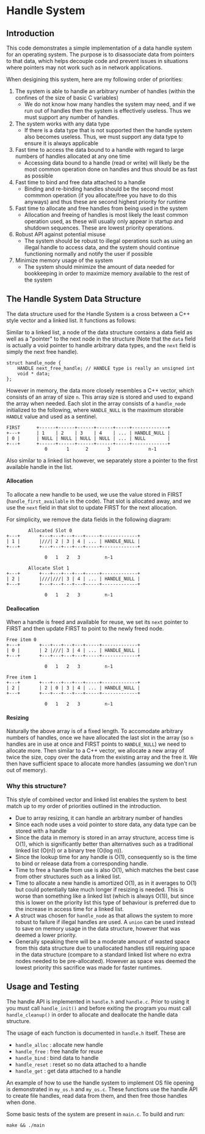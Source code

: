 # Handle System

## Introduction

This code demonstrates a simple implementation of a data handle system for an operating system. The purpose is to disassociate data from pointers to that data, which helps decouple code and prevent issues in situations where pointers may not work such as in network applications.

When desigining this system, here are my following order of priorities:
1. The system is able to handle an arbitrary number of handles (within the confines of the size of basic C variables)
   - We do not know how many handles the system may need, and if we run out of handles then the system is effectively useless. Thus we must support any number of handles.
2. The system works with any data type
   - If there is a data type that is not supported then the handle system also becomes useless. Thus, we must support any data type to ensure it is always applicable
3. Fast time to access the data bound to a handle with regard to large numbers of handles allocated at any one time
   - Accessing data bound to a handle (read or write) will likely be the most common operation done on handles and thus should be as fast as possible
4. Fast time to bind and free data attached to a handle
   - Binding and re-binding handles should be the second most commmon operation (if you allocate/free you have to do this anyways) and thus these are second highest priority for runtime
5. Fast time to allocate and free handles from being used in the system
   - Allocation and freeing of handles is most likely the least common operation used, as these will usually only appear in startup and shutdown sequences. These are lowest priority operations.
6. Robust API against potential misuse
   - The system should be robust to illegal operations such as using an illegal handle to access data, and the system should continue functioning normally and notify the user if possible
7. Minimize memory usage of the system
   - The system should minimize the amount of data needed for bookkeeping in order to maximize memory available to the rest of the system

## The Handle System Data Structure

The data structure used for the Handle System is a cross between a C++ style vector and a linked list. It functions as follows:

Similar to a linked list, a node of the data structure contains a data field as well as a "pointer" to the next node in the structure (Note that the `data` field is actually a void pointer to handle arbitrary data types, and the `next` field is simply the next free handle).
```
struct handle_node {
    HANDLE next_free_handle; // HANDLE type is really an unsigned int
    void * data;
};
```

However in memory, the data more closely resembles a C++ vector, which consists of an array of size `n`. This array size is stored and used to expand the array when needed. Each slot in the array consists of a `handle_node` initialized to the following, where `HANDLE_NULL` is the maximum storable `HANDLE` value and used as a sentinel.

```
FIRST      +------+------+------+------+-----+-------------+
+---+      | 1    | 2    | 3    | 4    | ... | HANDLE_NULL |
| 0 |      | NULL | NULL | NULL | NULL | ... | NULL        |
+---+      +------+------+------+------+-----+-------------+
              0       1      2       3              n-1
```

Also similar to a linked list however, we separately store a pointer to the first available handle in the list.

#### Allocation
To allocate a new handle to be used, we use the value stored in FIRST (`handle_first_available` in the code). That slot is allocated away, and we use the `next` field in that slot to update FIRST for the next allocation.

For simplicity, we remove the data fields in the following diagram:

```
        Allocated Slot 0
+---+       +---+---+---+---+-----+-------------+
| 1 |       |///| 2 | 3 | 4 | ... | HANDLE_NULL |
+---+       +---+---+---+---+-----+-------------+

              0   1   2   3         n-1

        Allocate Slot 1
+---+       +---+---+---+---+-----+-------------+
| 2 |       |///|///| 3 | 4 | ... | HANDLE_NULL |
+---+       +---+---+---+---+-----+-------------+

              0   1   2   3         n-1
```

#### Deallocation
When a handle is freed and available for reuse, we set its `next` pointer to FIRST and then update FIRST to point to the newly freed node.

```
Free item 0
+---+       +---+---+---+---+-----+-------------+
| 0 |       | 2 |///| 3 | 4 | ... | HANDLE_NULL |
+---+       +---+---+---+---+-----+-------------+

              0   1   2   3         n-1

Free item 1
+---+       +---+---+---+---+-----+-------------+
| 2 |       | 2 | 0 | 3 | 4 | ... | HANDLE_NULL |
+---+       +---+---+---+---+-----+-------------+

              0   1   2   3         n-1
```

#### Resizing
Naturally the above array is of a fixed length. To accomodate arbitrary numbers of handles, once we have allocated the last slot in the array (so `n` handles are in use at once and FIRST points to `HANDLE_NULL`) we need to allocate more. Then similar to a C++ vector, we allocate a new array of twice the size, copy over the data from the existing array and the free it. We then have sufficient space to allocate more handles (assuming we don't run out of memory).

### Why this structure?

This style of combined vector and linked list enables the system to best match up to my order of priorities outlined in the introduction. 

- Due to array resizing, it can handle an arbitrary number of handles
- Since each node uses a void pointer to store data, any data type can be stored with a handle
- Since the data in memory is stored in an array structure, access time is O(1), which is significantly better than alternatives such as a traditional linked list (O(n)) or a binary tree (O(log n)).
- Since the lookup time for any handle is O(1), consequently so is the time to bind or release data from a corresponding handle.
- Time to free a handle from use is also O(1), which matches the best case from other structures such as a linked list.
- Time to allocate a new handle is amortized O(1), as in it averages to O(1) but could potentially take much longer if resizing is needed. This is worse than something like a linked list (which is always O(1)), but since this is lower on the priority list this type of behaviour is preferred due to the increase in access time for a linked list.
-  A struct was chosen for `handle_node` as that allows the system to more robust to failure if illegal handles are used. A `union` can be used instead to save on memory usage in the data structure, however that was deemed a lower priority.
-  Generally speaking there will be a moderate amount of wasted space from this data structure due to unallocated handles still requiring space in the data structure (compare to a standard linked list where no extra nodes needed to be pre-allocated). However as space was deemed the lowest priority this sacrifice was made for faster runtimes.

## Usage and Testing

The handle API is implemented in `handle.h` and `handle.c`. Prior to using it you must call  `handle_init()` and before exiting the program you must call `handle_cleanup()` in order to allocate and deallocate the handle data structure.

The usage of each function is documented in `handle.h` itself. These are
- `handle_alloc` : allocate new handle
- `handle_free` : free handle for reuse
- `handle_bind` : bind data to handle
- `handle_reset` : reset so no data attached to a handle
- `handle_get` : get data attached to a handle

An example of how to use the handle system to implement OS file opening is demonstrated in `my_os.h` and `my_os.c`. These functions use the handle API to create file handles, read data from them, and then free those handles when done.

Some basic tests of the system are present in `main.c`. To build and run:

```
make && ./main
```

